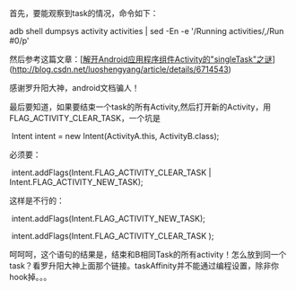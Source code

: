 首先，要能观察到task的情况，命令如下：

adb shell dumpsys activity activities | sed -En -e '/Running activities/,/Run #0/p'

然后参考这篇文章：[[解开Android应用程序组件Activity的"singleTask"之谜](http://blog.csdn.net/luoshengyang/article/details/6714543)](http://blog.csdn.net/luoshengyang/article/details/6714543)

感谢罗升阳大神，android文档骗人！



最后要知道，如果要结束一个task的所有Activity,然后打开新的Activity，用FLAG_ACTIVITY_CLEAR_TASK，一个坑是

​	Intent intent = new Intent(ActivityA.this, ActivityB.class);

必须要：

​	intent.addFlags(Intent.FLAG_ACTIVITY_CLEAR_TASK | Intent.FLAG_ACTIVITY_NEW_TASK);



这样是不行的：                 

​	intent.addFlags(Intent.FLAG_ACTIVITY_NEW_TASK);

​	intent.addFlags(Intent.FLAG_ACTIVITY_CLEAR_TASK );

呵呵呵，这个语句的结果是，结束和B相同Task的所有activity！怎么放到同一个task？看罗升阳大神上面那个链接。taskAffinity并不能通过编程设置，除非你hook掉。。。